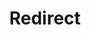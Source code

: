 ﻿---
layout: src/layouts/Redirect.astro
title: Redirect
redirect: https://yamldoc.liuyan.wang/docs/administration/
pubDate:  2023-01-01
navSearch: false
navSitemap: false
navMenu: false
---
